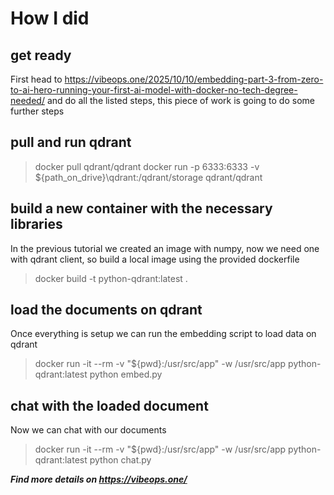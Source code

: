 # How I did

## get ready
First head to https://vibeops.one/2025/10/10/embedding-part-3-from-zero-to-ai-hero-running-your-first-ai-model-with-docker-no-tech-degree-needed/ and do all the listed steps, this piece of work is going to do some further steps

## pull and run qdrant

> docker pull qdrant/qdrant
> docker run -p 6333:6333 -v ${path_on_drive}\qdrant:/qdrant/storage qdrant/qdrant

## build a new container with the necessary libraries
In the previous tutorial we created an image with numpy, now we need one with qdrant client, so build a local image using the provided dockerfile 

> docker build -t python-qdrant:latest .

## load the documents on qdrant
Once everything is setup we can run the embedding script to load data on qdrant

> docker run -it --rm -v "${pwd}:/usr/src/app" -w /usr/src/app python-qdrant:latest python embed.py

## chat with the loaded document
Now we can chat with our documents

> docker run -it --rm -v "${pwd}:/usr/src/app" -w /usr/src/app python-qdrant:latest python chat.py

***Find more details on https://vibeops.one/***